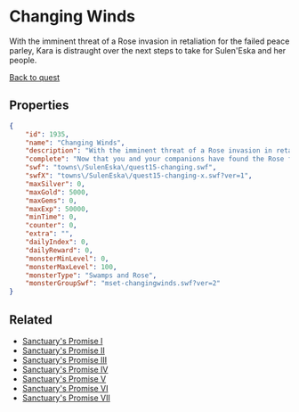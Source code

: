 # Changing Winds

With the imminent threat of a Rose invasion in retaliation for the failed peace parley, Kara is distraught over the next steps to take for Sulen'Eska and her people.

[Back to quest](../quests.md)

## Properties

```json
{
    "id": 1935,
    "name": "Changing Winds",
    "description": "With the imminent threat of a Rose invasion in retaliation for the failed peace parley, Kara is distraught over the next steps to take for Sulen'Eska and her people.",
    "complete": "Now that you and your companions have found the Rose forward camp, it's time to hold out for as long as you can while Kara recovers and makes her decision.",
    "swf": "towns\/SulenEska\/quest15-changing.swf",
    "swfX": "towns\/SulenEska\/quest15-changing-x.swf?ver=1",
    "maxSilver": 0,
    "maxGold": 5000,
    "maxGems": 0,
    "maxExp": 50000,
    "minTime": 0,
    "counter": 0,
    "extra": "",
    "dailyIndex": 0,
    "dailyReward": 0,
    "monsterMinLevel": 0,
    "monsterMaxLevel": 100,
    "monsterType": "Swamps and Rose",
    "monsterGroupSwf": "mset-changingwinds.swf?ver=2"
}
```

## Related

- [Sanctuary's Promise I](../items/20838-sanctuary-s-promise-i.md)
- [Sanctuary's Promise II](../items/20839-sanctuary-s-promise-ii.md)
- [Sanctuary's Promise III](../items/20840-sanctuary-s-promise-iii.md)
- [Sanctuary's Promise IV](../items/20841-sanctuary-s-promise-iv.md)
- [Sanctuary's Promise V](../items/20842-sanctuary-s-promise-v.md)
- [Sanctuary's Promise VI](../items/20843-sanctuary-s-promise-vi.md)
- [Sanctuary's Promise VII](../items/20844-sanctuary-s-promise-vii.md)

